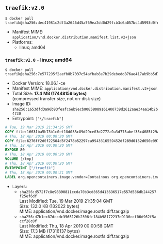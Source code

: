 ## `traefik:v2.0`

```console
$ docker pull traefik@sha256:dec41981c2df3a2646d45a769ea2dd0d29fcb3c6a057bc4d5993d0fd4c8e8966
```

-	Manifest MIME: `application/vnd.docker.distribution.manifest.list.v2+json`
-	Platforms:
	-	linux; amd64

### `traefik:v2.0` - linux; amd64

```console
$ docker pull traefik@sha256:7e577295f2aefb8b7037c54afbab8e7b29debedd876ae417ab9bb5d704a937df
```

-	Docker Version: 18.06.1-ce
-	Manifest MIME: `application/vnd.docker.distribution.manifest.v2+json`
-	Total Size: **17.4 MB (17448159 bytes)**  
	(compressed transfer size, not on-disk size)
-	Image ID: `sha256:1653dfd3a96b93feafc6eb9ecb00858089161400739d2612aae34aa14b2b4730`
-	Entrypoint: `["\/traefik"]`

```dockerfile
# Tue, 19 Mar 2019 21:34:26 GMT
COPY file:16631ba5b73b1c0ef18d038c89d29ce03d2772a9a3d775abef35c4085f29a3bf in /etc/ssl/certs/ 
# Thu, 18 Apr 2019 00:00:20 GMT
COPY file:6276ff2d0f22504d5f2478b52297ca9943316559452df289d0152d650e097a4b in / 
# Thu, 18 Apr 2019 00:00:20 GMT
EXPOSE 80
# Thu, 18 Apr 2019 00:00:20 GMT
VOLUME [/tmp]
# Thu, 18 Apr 2019 00:00:20 GMT
ENTRYPOINT ["/traefik"]
# Thu, 18 Apr 2019 00:00:21 GMT
LABEL org.opencontainers.image.vendor=Containous org.opencontainers.image.url=https://traefik.io org.opencontainers.image.title=Traefik org.opencontainers.image.description=A modern reverse-proxy org.opencontainers.image.version=v2.0.0-alpha4 org.opencontainers.image.documentation=https://docs.traefik.io
```

-	Layers:
	-	`sha256:d572f7c8e98390811ccda70b3cd865d413636517e557d586db244257f25ef6df`  
		Last Modified: Tue, 19 Mar 2019 21:35:04 GMT  
		Size: 132.0 KB (132022 bytes)  
		MIME: application/vnd.docker.image.rootfs.diff.tar.gzip
	-	`sha256:d7b1ec87dccdc3565126b2306fc184b98172237d9130ccf06d962f5accf26c0f`  
		Last Modified: Thu, 18 Apr 2019 00:00:58 GMT  
		Size: 17.3 MB (17316137 bytes)  
		MIME: application/vnd.docker.image.rootfs.diff.tar.gzip
